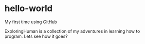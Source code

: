 # hello-world
My first time using GitHub

ExploringHuman is a collection of my adventures in learning how to program.
Lets see how it goes?
